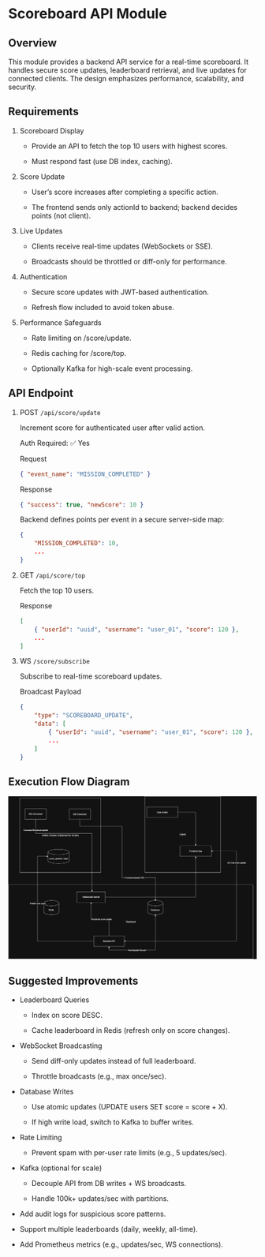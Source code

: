 # Scoreboard API Module

## Overview

This module provides a backend API service for a real-time scoreboard. It handles secure score updates, leaderboard retrieval, and live updates for connected clients. The design emphasizes performance, scalability, and security.

## Requirements

1. Scoreboard Display

    - Provide an API to fetch the top 10 users with highest scores.

    - Must respond fast (use DB index, caching).

2. Score Update

    - User’s score increases after completing a specific action.

    - The frontend sends only actionId to backend; backend decides points (not client).

3. Live Updates

    - Clients receive real-time updates (WebSockets or SSE).

    - Broadcasts should be throttled or diff-only for performance.

4. Authentication

    - Secure score updates with JWT-based authentication.

    - Refresh flow included to avoid token abuse.

5. Performance Safeguards

    - Rate limiting on /score/update.

    - Redis caching for /score/top.

    - Optionally Kafka for high-scale event processing.

## API Endpoint
1. POST ```/api/score/update```

    Increment score for authenticated user after valid action.
    
    Auth Required: ✅ Yes

    Request

    ```json 
    { "event_name": "MISSION_COMPLETED" }
    ```
    Response
    ```json
    { "success": true, "newScore": 10 }
    ```

    Backend defines points per event in a secure server-side map:

    ```json
    {
        "MISSION_COMPLETED": 10,
        ...
    }

    ```
2. GET ```/api/score/top```

    Fetch the top 10 users.

    Response
    ```json
    [
        { "userId": "uuid", "username": "user_01", "score": 120 },
        ...
    ]

    ```
    
3. WS ```/score/subscribe```

    Subscribe to real-time scoreboard updates.

    Broadcast Payload
    ```json
    {
        "type": "SCOREBOARD_UPDATE",
        "data": [
            { "userId": "uuid", "username": "user_01", "score": 120 },
            ...
        ]
    }

    ```

## Execution Flow Diagram

![Alt text](Diagram.png)

## Suggested Improvements

- Leaderboard Queries

    -   Index on score DESC.

    - Cache leaderboard in Redis (refresh only on score changes).

- WebSocket Broadcasting

    - Send diff-only updates instead of full leaderboard.

    - Throttle broadcasts (e.g., max once/sec).

- Database Writes

    - Use atomic updates (UPDATE users SET score = score + X).

    - If high write load, switch to Kafka to buffer writes.

- Rate Limiting

    - Prevent spam with per-user rate limits (e.g., 5 updates/sec).

- Kafka (optional for scale)

    - Decouple API from DB writes + WS broadcasts.

    - Handle 100k+ updates/sec with partitions.

- Add audit logs for suspicious score patterns.

- Support multiple leaderboards (daily, weekly, all-time).

- Add Prometheus metrics (e.g., updates/sec, WS connections).
